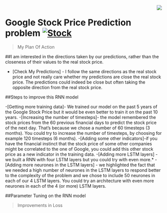 

 <img src="icon.png" align="right" />

# Google Stock Price Prediction  problem [![Stock](https://cdn.rawgit.com/sindresorhus/awesome/d7305f38d29fed78fa85652e3a63e154dd8e8829/media/badge.svg)](https://github.com/sindresorhus/awesome#readme)
> My Plan Of Action


##I am   interested in the directions taken by our predictions, rather than the closeness of their values to the real stock price. 
 
 - [Check My Predictions] - I  follow the same directions as the real stock price and not  really care whether my  predictions are close the real stock price. 
 The predictions could indeed be close but often taking the opposite direction from the real stock price.
 


##Steps to  improve this RNN model


-[Getting more training data]- We trained our model on the past 5 years of the Google Stock Price but it would be even better to train it on the past 10 years.
-[Increasing the number of timesteps]- the model remembered the stock prices from the 60 previous financial days to predict the stock price of the next day. That’s because we chose a number of 60 timesteps (3 months). You could try to increase the number of timesteps, by choosing for example 120 timesteps (6 months).
-[Adding some other indicators]-if you have the financial instinct that the stock price of some other companies might be correlated to the one of Google, you could add this other stock price as a new indicator in the training data.
-[Adding more LSTM layers] - we built a RNN with four LSTM layers but you could try with even more.*
-[Adding more neurones in the LSTM layers] - we highlighted the fact that we needed a high number of neurones in the LSTM layers to respond better to the complexity of the problem and we chose to include 50 neurones in each of our 4 LSTM layers. You could try an architecture with even more neurones in each of the 4 (or more) LSTM layers.



##Parameter Tuning on the RNN model
> Improvements in Loss


